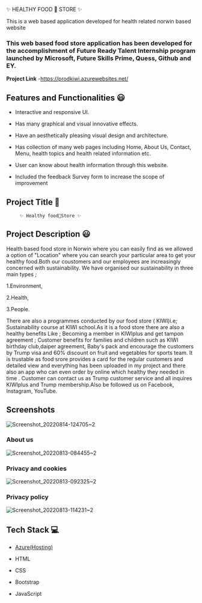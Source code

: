 
✨ HEALTHY FOOD 🍞 STORE ✨

This is a web based application developed for health related norwin based website 

### This web based food store application has been developed for the accomplishment of Future Ready Talent Internship program launched by Microsoft, Future Skills Prime, Quess, Github and EY.

**Project Link** -https://prodkiwi.azurewebsites.net/

## Features and Functionalities 😃

- Interactive and responsive UI.

- Has many graphical and visual innovative effects.

- Have an aesthetically pleasing visual design and architecture.

- Has collection of many web pages including Home, About Us, Contact, Menu, health topics and health related information etc.

- User can know about health information through this website.

- Included the feedback Survey form to increase the scope of improvement 
## Project Title 🧐
         ✨ Healthy food🍞Store ✨
## Project Description 😃
Health based food store in Norwin where you can easily find as we allowed a option of "Location" where you can search your particular area to get your healthy food.Both our coustomers and our employees are increasingly concerned with sustainability. We have organised our sustainability in three main types ;

1.Environment,

2.Health,

3.People.

There are also a programmes conducted by our food store ( KIWI)i.e; Sustainability course at KIWI school.As it is a food store there are also a healthy benefits Like ; Becoming a member in KIWIplus and get tampon agreement ; Customer benefits for families and children such as KIWI birthday club,daiper agreement, Baby's pack and encourage the customers by Trump visa and 60% discount on fruit and vegetables for sports team. It is trustable as food srore provides a card for the regular customers and detailed view and everything has been uploaded in my project and there also an app who can even order by online which healthy they needed in time . Customer can contact us as Trump customer service and all inquires KIWIplus and Trump membership.Also be followed us on Facebook, Instagram, YouTube.

## Screenshots
![Screenshot_20220814-124705~2](https://user-images.githubusercontent.com/110820099/184526631-67480a00-2d5a-44cc-bdd1-69843e609ed9.jpg)

### About us 
![Screenshot_20220813-084455~2](https://user-images.githubusercontent.com/110820099/184526772-5ceb7893-bd76-4000-8ef4-5b556ea90741.jpg)

### Privacy and cookies 
![Screenshot_20220813-092325~2](https://user-images.githubusercontent.com/110820099/184526846-6044d043-5bbb-46f7-9e7f-700138b9a7c9.jpg)

### Privacy policy 
![Screenshot_20220813-114231~2](https://user-images.githubusercontent.com/110820099/184526921-acc12d37-f59b-434d-a38d-c03527b1dcac.jpg)

## Tech Stack 💻

- [Azure(Hosting)](https://azure.microsoft.com/en-in/features/azure-portal/)

- HTML

- CSS

- Bootstrap

- JavaScript



 






